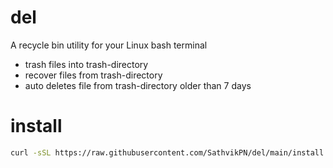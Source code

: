 # del
A recycle bin utility for your Linux bash terminal

- trash files into trash-directory
- recover files from trash-directory
- auto deletes file from trash-directory older than 7 days

# install
```bash
curl -sSL https://raw.githubusercontent.com/SathvikPN/del/main/install.sh | bash
```

